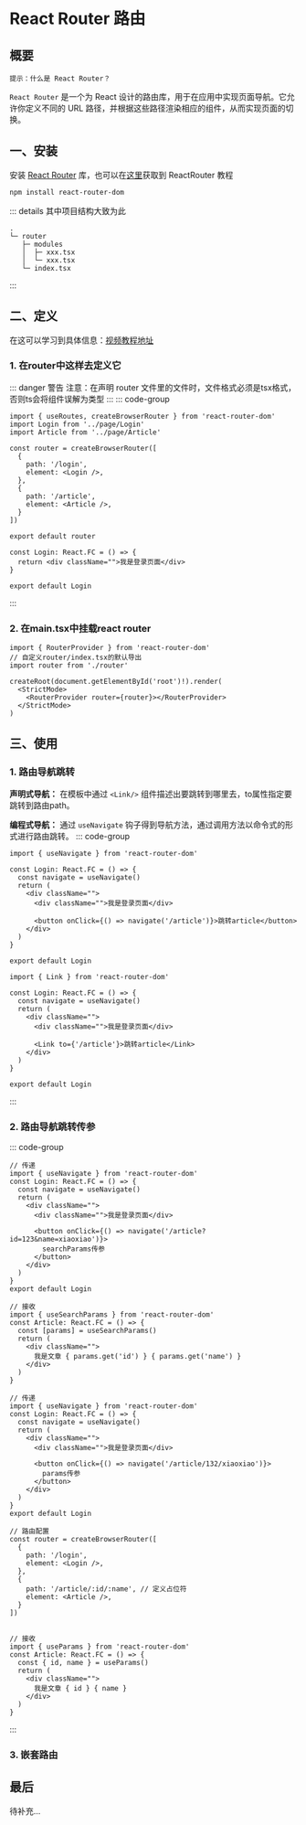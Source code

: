 # React Router 路由

## 概要
`提示：什么是 React Router？`

`React Router` 是一个为 React 设计的路由库，用于在应用中实现页面导航。它允许你定义不同的 URL 路径，并根据这些路径渲染相应的组件，从而实现页面的切换。

## 一、安装
安装 [React Router](https://reactrouter.com/en/main) 库，也可以在[这里](https://blog.csdn.net/lph159/article/details/140732920)获取到 ReactRouter 教程
```sh
npm install react-router-dom
```

::: details 其中项目结构大致为此
```
.
└─ router
   ├─ modules
   │  ├─ xxx.tsx
   │  └─ xxx.tsx
   └─ index.tsx
```
:::
## 二、定义
在这可以学习到具体信息：[视频教程地址](https://www.bilibili.com/list/watchlater?oid=577161016&bvid=BV1ZB4y1Z7o8&spm_id_from=333.1007.top_right_bar_window_view_later.content.click&p=53)

### 1. 在router中这样去定义它
::: danger 警告
注意：在声明 router 文件里的文件时，文件格式必须是tsx格式，否则ts会将组件误解为类型
:::
::: code-group
```tsx [router/index.tsx]
import { useRoutes, createBrowserRouter } from 'react-router-dom'
import Login from '../page/Login'
import Article from '../page/Article'

const router = createBrowserRouter([
  {
    path: '/login',
    element: <Login />,
  },
  {
    path: '/article',
    element: <Article />,
  }
])

export default router
```

```tsx [page/Login/index.tsx]
const Login: React.FC = () => {
  return <div className="">我是登录页面</div>
}

export default Login
```
:::

### 2. 在main.tsx中挂载react router
```tsx
import { RouterProvider } from 'react-router-dom'
// 自定义router/index.tsx的默认导出
import router from './router'

createRoot(document.getElementById('root')!).render(
  <StrictMode>
    <RouterProvider router={router}></RouterProvider>
  </StrictMode>
)
```

## 三、使用

### 1. 路由导航跳转
**声明式导航：** 在模板中通过 `<Link/>` 组件描述出要跳转到哪里去，to属性指定要跳转到路由path。

**编程式导航：** 通过 `useNavigate` 钩子得到导航方法，通过调用方法以命令式的形式进行路由跳转。
::: code-group
``` tsx [编程式导航]
import { useNavigate } from 'react-router-dom'

const Login: React.FC = () => {
  const navigate = useNavigate()
  return (
    <div className="">
      <div className="">我是登录页面</div>

      <button onClick={() => navigate('/article')}>跳转article</button>
    </div>
  )
}

export default Login
```
``` tsx [声明式导航]
import { Link } from 'react-router-dom'

const Login: React.FC = () => {
  const navigate = useNavigate()
  return (
    <div className="">
      <div className="">我是登录页面</div>

      <Link to={'/article'}>跳转article</Link>
    </div>
  )
}

export default Login
```
:::

### 2. 路由导航跳转传参
::: code-group
``` tsx [searchParams传参]
// 传递
import { useNavigate } from 'react-router-dom'
const Login: React.FC = () => {
  const navigate = useNavigate()
  return (
    <div className="">
      <div className="">我是登录页面</div>

      <button onClick={() => navigate('/article?id=123&name=xiaoxiao')}>
        searchParams传参
      </button>
    </div>
  )
}
export default Login

// 接收
import { useSearchParams } from 'react-router-dom'
const Article: React.FC = () => {
  const [params] = useSearchParams()
  return (
    <div className="">
      我是文章 { params.get('id') } { params.get('name') }
    </div>
  )
}
```

``` tsx [params传参]
// 传递
import { useNavigate } from 'react-router-dom'
const Login: React.FC = () => {
  const navigate = useNavigate()
  return (
    <div className="">
      <div className="">我是登录页面</div>

      <button onClick={() => navigate('/article/132/xiaoxiao')}>
        params传参
      </button>
    </div>
  )
}
export default Login

// 路由配置
const router = createBrowserRouter([
  {
    path: '/login',
    element: <Login />,
  },
  {
    path: '/article/:id/:name', // 定义占位符
    element: <Article />,
  }
])


// 接收
import { useParams } from 'react-router-dom'
const Article: React.FC = () => {
  const { id, name } = useParams()
  return (
    <div className="">
      我是文章 { id } { name }
    </div>
  )
}
```
:::

### 3. 嵌套路由

## 最后
待补充...